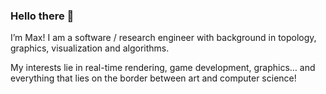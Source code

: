 ### Hello there 👋

I’m Max! I am a soft­ware / research en­gi­neer with back­ground in topol­ogy, graph­ics, vi­su­al­iza­tion and al­go­rithms.

My interests lie in real-time rendering, game development, graphics… and everything that lies on the border between art and computer science!
